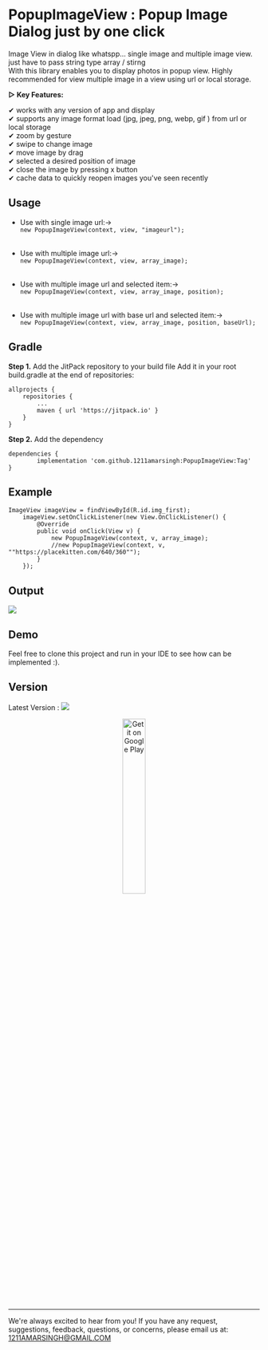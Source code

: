 # PopupImageView : Popup Image Dialog just by one click
Image View in dialog like whatspp... single image and multiple image view.
just have to pass string type array / stirng<br>
With this library enables you to display photos in popup view. 
Highly recommended for view multiple image in a view using url or local storage.

<b>▷ Key Features:</b>

✔ works with any version of app and display<br>
✔ supports any image format load  (jpg, jpeg, png, webp, gif ) from url or local storage<br>
✔ zoom by gesture<br>
✔ swipe to change image<br>
✔ move image by drag<br>
✔ selected a desired position of image<br>
✔ close the image by pressing x button<br>
✔ cache data to quickly reopen images you've seen recently<br>

## Usage

*  Use with single image url:->    
    ```new PopupImageView(context, view, "imageurl");```<br><br>
    
*  Use with multiple image url:->    
    ```new PopupImageView(context, view, array_image);```<br><br>
    
*  Use with multiple image url and selected item:->    
    ```new PopupImageView(context, view, array_image, position);```<br><br>
    
*  Use with multiple image url with base url and selected item:->    
    ```new PopupImageView(context, view, array_image, position, baseUrl);```
    
    
## Gradle
**Step 1.** Add the JitPack repository to your build file
    Add it in your root build.gradle at the end of repositories:

    allprojects {
		repositories {
			...
			maven { url 'https://jitpack.io' }
		}
	}
**Step 2.** Add the dependency
    
    dependencies {
	        implementation 'com.github.1211amarsingh:PopupImageView:Tag'
	}

## Example
    ImageView imageView = findViewById(R.id.img_first);
        imageView.setOnClickListener(new View.OnClickListener() {
            @Override
            public void onClick(View v) {
                new PopupImageView(context, v, array_image);
                //new PopupImageView(context, v, ""https://placekitten.com/640/360"");
            }
        });

## Output 
![](https://github.com/1211amarsingh/PopupImageView/blob/master/sample.gif)

## Demo
Feel free to clone this project and run in your IDE to see how can be implemented :).

## Version
Latest Version : [![](https://jitpack.io/v/1211amarsingh/PopupImageView.svg)](https://jitpack.io/#1211amarsingh/PopupImageView)

<p align="center">
	<a href="https://play.google.com/store/apps/details?id=com.kv.popupimageviews1">
		<img alt="Get it on Google Play" src="https://play.google.com/intl/en_us/badges/images/generic/en-play-badge.png" style="max-width:100%;" width="30%"/></a>

---------------------------------------------------------
We're always excited to hear from you! If you have any request, suggestions, feedback, questions, or concerns, please email us at:
<a href="mailto:1211AMARSINGH@GMAIL.COM" >1211AMARSINGH@GMAIL.COM</a>

